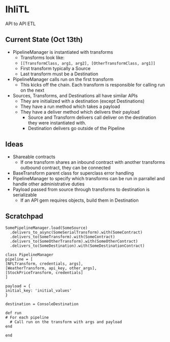 # IhliTL

API to API ETL

## Current State (Oct 13th)

- PipelineManager is instantiated with transforms
  - Transforms look like:
  - `[[TransformClass, arg1, arg2], [OtherTransformClass, arg1]]`
  - First transform typically a Source
  - Last transform must be a Destination
- PipelineManager calls run on the first transform
  - This kicks off the chain. Each transform is responsible for calling run on the next
- Sources, Transforms, and Destinations all have similar APIs
  - They are initialized with a destination (except Destinations)
  - They have a run method which takes a payload
  - They have a deliver method which delivers their payload
    - Source and Transform delivers call deliver on the destination they were instantiated with.
    - Destination delivers go outside of the Pipeline

## Ideas

- Shareable contracts
  - If one transform shares an inbound contract with another transforms outbound contract, they can be connected
- BaseTransform parent class for superclass error handling
- PipelineManager to specify which transforms can be run in parrallel and handle other administrative duties
- Payload passed from source through transforms to destination is serializable
  - If an API gem requires objects, build them in Destination

## Scratchpad

```
SomePipelineManager.load(SomeSource)
  .delivers_to_async(SomeSerialTransform).with(SomeContract)
  .delivers_to(SomeTransform).with(SomeContract)
  .delivers_to(SomeOtherTransform).with(SomeOtherContract)
  .delivers_to(SomeDestination).with(SomeDestinationContract)
```

```
class PipelineManager
pipeline = [
[NFLTransform, credentials, args],
[WeatherTransform, api_key, other_args],
[StockPriceTransform, credentials]
]

payload = {
initial_key: 'initial_values'
}

destination = ConsoleDestination

def run
# For each pipeline
  # Call run on the transform with args and payload
end

end
```
